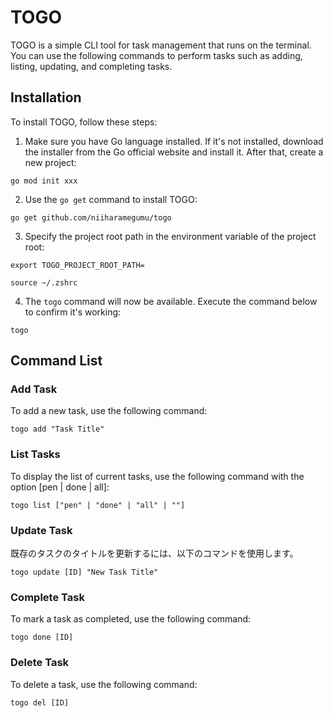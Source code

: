 # TOGO

TOGO is a simple CLI tool for task management that runs on the terminal. You can use the following commands to perform tasks such as adding, listing, updating, and completing tasks.

## Installation

To install TOGO, follow these steps:

1. Make sure you have Go language installed. If it's not installed, download the installer from the Go official website and install it. After that, create a new project:

```
go mod init xxx
```

2. Use the `go get` command to install TOGO:

```shell
go get github.com/niiharamegumu/togo
```

3. Specify the project root path in the environment variable of the project root:

```
export TOGO_PROJECT_ROOT_PATH=
```

```
source ~/.zshrc
```

4. The `togo` command will now be available. Execute the command below to confirm it's working:

```
togo
```

## Command List

### Add Task

To add a new task, use the following command:

```
togo add "Task Title"
```

### List Tasks

To display the list of current tasks, use the following command with the option [pen | done | all]:

```
togo list ["pen" | "done" | "all" | ""]
```

### Update Task

既存のタスクのタイトルを更新するには、以下のコマンドを使用します。

```
togo update [ID] "New Task Title"
```

### Complete Task

To mark a task as completed, use the following command:

```
togo done [ID]
```

### Delete Task

To delete a task, use the following command:

```
togo del [ID]
```
